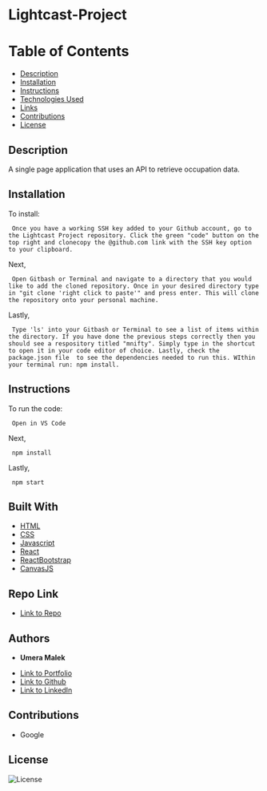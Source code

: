 # Lightcast-Project
 
# Table of Contents
  * [Description](#description)
  * [Installation](#installation)
  * [Instructions](#instructions)
  * [Technologies Used](#technologies)
  * [Links](#links)
  * [Contributions](#contributions)
  * [License](#license)

  ## Description  
  A single page application that uses an API to retrieve occupation data. 

  

  ## Installation
  To install:
 ```
  Once you have a working SSH key added to your Github account, go to the Lightcast Project repository. Click the green "code" button on the top right and clonecopy the @github.com link with the SSH key option to your clipboard. 
 ```

 Next, 
 ```
  Open Gitbash or Terminal and navigate to a directory that you would like to add the cloned repository. Once in your desired directory type in "git clone 'right click to paste'" and press enter. This will clone the repository onto your personal machine.
 ```

 Lastly, 
 ```
  Type 'ls' into your Gitbash or Terminal to see a list of items within the directory. If you have done the previous steps correctly then you should see a respository titled "mnifty". Simply type in the shortcut to open it in your code editor of choice. Lastly, check the package.json file  to see the dependencies needed to run this. WIthin your terminal run: npm install.
 ```


 ## Instructions
  To run the code:
 ```
  Open in VS Code 
 ```

 Next, 
 ```
  npm install
 ```

 Lastly, 
 ```
  npm start
 ```
 


  ## Built With

 * [HTML](https://developer.mozilla.org/en-US/docs/Web/HTML)
 * [CSS](https://developer.mozilla.org/en-US/docs/Web/CSS)
 * [Javascript](https://developer.mozilla.org/en-US/docs/Web/JavaScript)
 * [React](https://fontawesome.com/)
 * [ReactBootstrap](https://getbootstrap.com/)
 * [CanvasJS](https://canvasjs.com/)



  ## Repo Link
  - [Link to Repo](https://github.com/umeramalek/Lightcast-Project)


  ## Authors
  * **Umera Malek** 

  - [Link to Portfolio](https://umeramalek.github.io/)
  - [Link to Github](https://github.com/umeramalek)
  - [Link to LinkedIn](https://www.linkedin.com/in/umeramalek/)


  ## Contributions
  - Google 

  ## License
  ![License](https://img.shields.io/badge/License-MIT-green.svg) 

